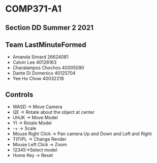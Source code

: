 # COMP371-A1

## Section DD Summer 2 2021
## Team LastMinuteFormed

- Amanda Simard		26624081
- Calvin Lee		40128163
- Charalampos Chochos	40005090
- Dante Di Domenico	40125704
- Yee Ho Chow		40032218

## Controls
- WASD -> Move Camera
- QE	 -> Rotate about the object at center
- UHJK -> Move Model
- YI	 -> Rotate Model
- -+	 -> Scale
- Mouse Right Click -> Pan camera Up and Down and Left and Right
- T(F)PL	 -> Change Render
- Mouse Left Click -> Zoom
- 12345->Select model
- Home Key -> Reset
